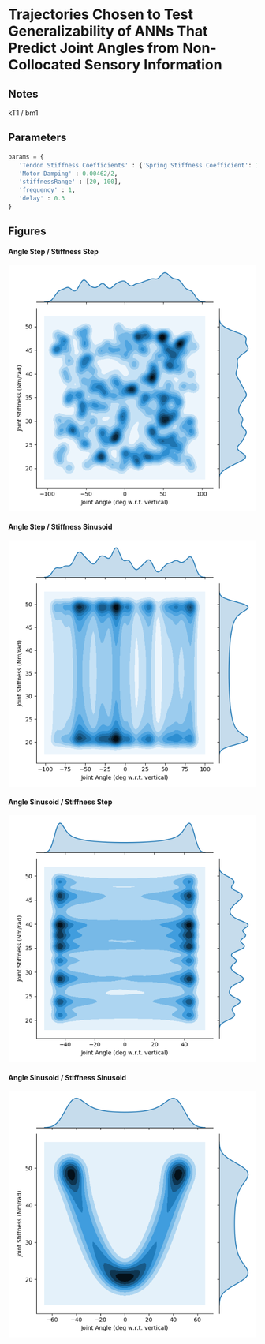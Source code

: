 
# Trajectories Chosen to Test Generalizability of ANNs That Predict Joint Angles from Non-Collocated Sensory Information

## Notes

kT1 / bm1

## Parameters

 ```py
 params = {
    'Tendon Stiffness Coefficients' : {'Spring Stiffness Coefficient': 100, 'Spring Shape Coefficient': 20},
    'Motor Damping' : 0.00462/2,
	'stiffnessRange' : [20, 100],
	'frequency' : 1,
	'delay' : 0.3
}
```

## Figures

#### Angle Step / Stiffness Step

<p align="center">
	<img width="500" src="angleStep_stiffStep/gen_traj_plot_01-04.png">
</p>

#### Angle Step / Stiffness Sinusoid

<p align="center">
	<img width="500" src="angleStep_stiffSin/gen_traj_plot_01-04.png">
</p>

#### Angle Sinusoid / Stiffness Step

<p align="center">
	<img width="500" src="angleSin_stiffStep/gen_traj_plot_01-04.png">
</p>

#### Angle Sinusoid / Stiffness Sinusoid

<p align="center">
	<img width="500" src="angleSin_stiffSin/gen_traj_plot_01-04.png">
</p>
